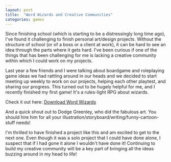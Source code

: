```yaml
---
layout: post
title:  "Word Wizards and Creative Communities"
categories: games
---
```


Since finishing school (which is starting to be a distressingly long time ago), I've found it challenging to finish personal art/design projects. Without the structure of school (or of a boss or a client at work), it can be hard to see an idea through the parts where it gets hard. I've been curious if one of the things that has been challenging for me is lacking a creative community within which I could work on my projects.

Last year a few friends and I were talking about boardgame and roleplaying game ideas we had rattling around in our heads and we decided to start meeting up weekly to work on our projects, helping each other playtest, and sharing our progress. This turned out to be hugely helpful for me, and I recently finished my first game! It's a rules-light RPG about wizards.

Check it out here: [Download Word Wizards](http://www.kb-ba.com/games/word_wizards.pdf)

And a quick shout out to Dodge Greenley, who did the fabulous art. You should hire him for all your illustration/storyboard/writing/funny-cartoon-stuff needs!

I'm thrilled to have finished a project like this and am excited to get to the next one. Even though it was a solo project that I could have done alone, I suspect that if I had gone it alone I wouldn't have done it! Continuing to build my creative community will be a key part of bringing all the ideas buzzing around in my head to life!
